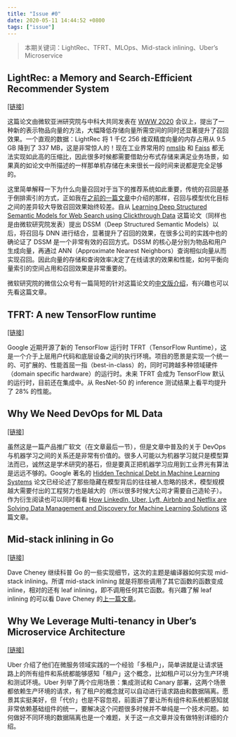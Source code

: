 ```yaml
---
title: "Issue #0"
date: 2020-05-11 14:44:52 +0800
tags: ["issue"]
---
```


> 本期关键词：LightRec、TFRT、MLOps、Mid-stack inlining、Uber’s Microservice

<!--truncate-->

## LightRec: a Memory and Search-Efficient Recommender System

[[链接]](http://staff.ustc.edu.cn/~liandefu/paper/lightrec.pdf)

这篇论文由微软亚洲研究院与中科大共同发表在 [WWW 2020](https://www2020.thewebconf.org) 会议上，提出了一种新的表示物品向量的方法，大幅降低存储向量所需空间的同时还显著提升了召回效果。一个直观的数据：LightRec 将 1 千亿 256 维双精度向量的内存占用从 9.5 GB 降到了 337 MB，这是非常惊人的！现在工业界常用的 [nmslib](https://github.com/nmslib/nmslib) 和 [Faiss](https://github.com/facebookresearch/faiss) 都无法实现如此高的压缩比，因此很多时候都需要借助分布式存储来满足业务场景，如果真的如论文中所描述的一样那单机存储在未来很长一段时间来说都是完全足够的。

这里简单解释一下为什么向量召回对于当下的推荐系统如此重要，传统的召回是基于倒排索引的方式，正如我在[之前的一篇文章](https://blog.xiaogaozi.org/2020/04/21/how-to-design-a-distributed-index-framework-part-1/)中介绍的那样，召回与模型优化目标之间的差异较大导致召回效果始终较差。自从 [Learning Deep Structured Semantic Models for Web Search using Clickthrough Data](https://www.microsoft.com/en-us/research/publication/learning-deep-structured-semantic-models-for-web-search-using-clickthrough-data) 这篇论文（同样也是由微软研究院发表）提出 DSSM（Deep Structured Semantic Models）以后，将召回与 DNN 进行结合，显著提升了召回的效果，在很多公司的实践中也的确论证了 DSSM 是一个非常有效的召回方式。DSSM 的核心是分别为物品和用户生成向量，再通过 ANN（Approximate Nearest Neighbors）查询相似向量从而实现召回。因此向量的存储和查询效率决定了在线请求的效果和性能，如何平衡向量索引的空间占用和召回效果是非常重要的。

微软研究院的微信公众号有一篇简短的针对这篇论文的[中文版介绍](https://mp.weixin.qq.com/s/E43gc16A3OVWgxyfdUxr7g)，有兴趣也可以先看这篇文章。

## TFRT: A new TensorFlow runtime

[[链接]](https://blog.tensorflow.org/2020/04/tfrt-new-tensorflow-runtime.html)

Google 近期开源了新的 TensorFlow 运行时 TFRT（TensorFlow Runtime），这是一个介于上层用户代码和底层设备之间的执行环境。项目的愿景是实现一个统一的、可扩展的、性能首屈一指（best-in-class）的，同时可跨越多种领域硬件（domain specific hardware）的运行时。未来 TFRT 会成为 TensorFlow 默认的运行时，目前还在集成中。从 ResNet-50 的 inference 测试结果上看平均提升了 28% 的性能。

## Why We Need DevOps for ML Data

[[链接]](https://tecton.ai/blog/devops-ml-data)

虽然这是一篇产品推广软文（在文章最后一节），但是文章中普及的关于 DevOps 与机器学习之间的关系还是非常有价值的。很多人可能以为机器学习就只是模型算法而已，诚然这是学术研究的基石，但是要真正把机器学习应用到工业界光有算法是远远不够的。Google 著名的 [Hidden Technical Debt in Machine Learning Systems](https://papers.nips.cc/paper/5656-hidden-technical-debt-in-machine-learning-systems.pdf.) 论文已经论述了那些隐藏在模型背后的往往被人忽略的技术，模型规模越大需要付出的工程努力也是越大的（所以很多时候大公司才需要自己造轮子）。作为衍生阅读也可以同时看看 [How LinkedIn, Uber, Lyft, Airbnb and Netflix are Solving Data Management and Discovery for Machine Learning Solutions](https://towardsdatascience.com/how-linkedin-uber-lyft-airbnb-and-netflix-are-solving-data-management-and-discovery-for-machine-9b79ee9184bb) 这篇文章。

## Mid-stack inlining in Go

[[链接]](https://dave.cheney.net/2020/05/02/mid-stack-inlining-in-go)

Dave Cheney 继续科普 Go 的一些实现细节，这次的主题是编译器如何实现 mid-stack inlining。所谓 mid-stack inlining 就是将那些调用了其它函数的函数变成 inline，相对的还有 leaf inlining，即不调用任何其它函数。有兴趣了解 leaf inlining 的可以看 Dave Cheney 的[上一篇文章](https://dave.cheney.net/2020/04/25/inlining-optimisations-in-go)。

## Why We Leverage Multi-tenancy in Uber’s Microservice Architecture

[[链接]](https://eng.uber.com/multitenancy-microservice-architecture)

Uber 介绍了他们在微服务领域实践的一个经验「多租户」，简单讲就是让请求链路上的所有组件和系统都能够感知「租户」这个概念，比如租户可以分为生产环境和测试环境。Uber 列举了两个应用场景：集成测试和 Canary 部署，这两个场景都依赖生产环境的请求，有了租户的概念就可以自动进行请求路由和数据隔离。愿景其实挺美好，但「代价」也是不容忽视，前面讲了要让所有组件和系统都感知就非常依赖基础组件的统一，要解决这个问题很多时候并不单纯是一个技术问题。如何做好不同环境的数据隔离也是一个难题，关于这一点文章并没有做特别详细的介绍。
